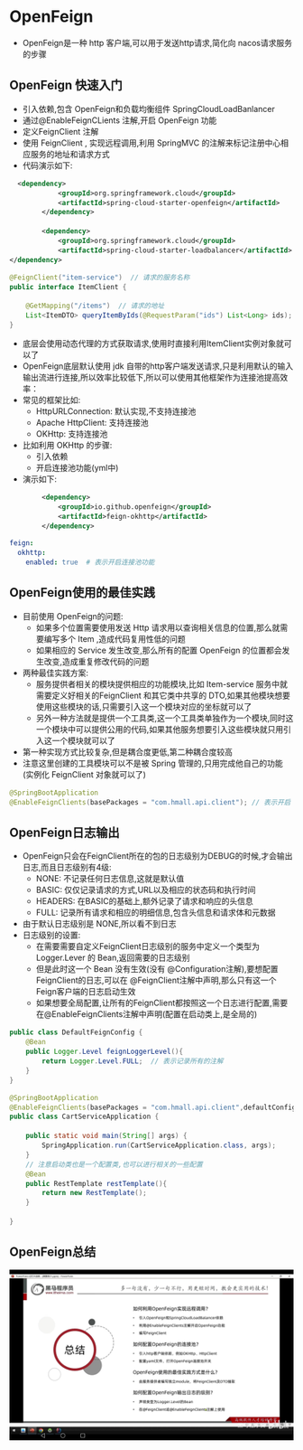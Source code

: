 # OpenFeign
- OpenFeign是一种 http 客户端,可以用于发送http请求,简化向 nacos请求服务的步骤
## OpenFeign 快速入门
- 引入依赖,包含 OpenFeign和负载均衡组件 SpringCloudLoadBanlancer 
- 通过@EnableFeignCLients 注解,开启 OpenFeign 功能
- 定义FeignClient 注解
- 使用 FeignClient , 实现远程调用,利用 SpringMVC 的注解来标记注册中心相应服务的地址和请求方式
- 代码演示如下:
```xml
  <dependency>
            <groupId>org.springframework.cloud</groupId>
            <artifactId>spring-cloud-starter-openfeign</artifactId>
        </dependency>

        <dependency>
            <groupId>org.springframework.cloud</groupId>
            <artifactId>spring-cloud-starter-loadbalancer</artifactId>
</dependency>
```

```java
@FeignClient("item-service")  // 请求的服务名称
public interface ItemClient {
    
    @GetMapping("/items")  // 请求的地址
    List<ItemDTO> queryItemByIds(@RequestParam("ids") List<Long> ids);  // 请求的参数和返回值,底层自动通过动态代理的方式获取到返回值  
}
```
- 底层会使用动态代理的方式获取请求,使用时直接利用ItemClient实例对象就可以了
- OpenFeign底层默认使用 jdk 自带的http客户端发送请求,只是利用默认的输入输出流进行连接,所以效率比较低下,所以可以使用其他框架作为连接池提高效率：
- 常见的框架比如:
  - HttpURLConnection: 默认实现,不支持连接池
  - Apache HttpClient: 支持连接池
  - OKHttp: 支持连接池
- 比如利用 OKHttp 的步骤:
  - 引入依赖
  - 开启连接池功能(yml中)
- 演示如下:
```xml
        <dependency>
            <groupId>io.github.openfeign</groupId>
            <artifactId>feign-okhttp</artifactId>
        </dependency>
```
```yml
feign:
  okhttp:
    enabled: true  # 表示开启连接池功能
```
## OpenFeign使用的最佳实践
- 目前使用 OpenFeign的问题:
  - 如果多个位置需要使用发送 Http 请求用以查询相关信息的位置,那么就需要编写多个 Item ,造成代码复用性低的问题
  - 如果相应的 Service 发生改变,那么所有的配置 OpenFeign 的位置都会发生改变,造成重复修改代码的问题
- 两种最佳实践方案:
  - 服务提供者相关的模块提供相应的功能模块,比如 Item-service 服务中就需要定义好相关的FeignClient 和其它类中共享的 DTO,如果其他模块想要使用这些模块的话,只需要引入这一个模块对应的坐标就可以了
  - 另外一种方法就是提供一个工具类,这一个工具类单独作为一个模块,同时这一个模块中可以提供公用的代码,如果其他服务想要引入这些模块就只用引入这一个模块就可以了
- 第一种实现方式比较复杂,但是耦合度更低,第二种耦合度较高
- 注意这里创建的工具模块可以不是被 Spring 管理的,只用完成他自己的功能(实例化 FeignClient 对象就可以了)
```java
@SpringBootApplication
@EnableFeignClients(basePackages = "com.hmall.api.client"); // 表示开启  OpenFeign,并且指定扫描包的位置
```
## OpenFeign日志输出
- OpenFeign只会在FeignClient所在的包的日志级别为DEBUG的时候,才会输出日志,而且日志级别有4级:
  - NONE: 不记录任何日志信息,这就是默认值
  - BASIC: 仅仅记录请求的方式,URL以及相应的状态码和执行时间
  - HEADERS: 在BASIC的基础上,额外记录了请求和响应的头信息
  - FULL: 记录所有请求和相应的明细信息,包含头信息和请求体和元数据
- 由于默认日志级别是 NONE,所以看不到日志
- 日志级别的设置:
  - 在需要需要自定义FeignClient日志级别的服务中定义一个类型为 Logger.Lever 的 Bean,返回需要的日志级别
  - 但是此时这一个 Bean 没有生效(没有 @Configuration注解),要想配置FeignClient的日志,可以在 @FeignClient注解中声明,那么只有这一个 Feign客户端的日志启动生效
  - 如果想要全局配置,让所有的FeignClient都按照这一个日志进行配置,需要在@EnableFeignClients注解中声明(配置在启动类上,是全局的)
```java
public class DefaultFeignConfig {
    @Bean
    public Logger.Level feignLoggerLevel(){
        return Logger.Level.FULL;  // 表示记录所有的注解
    }
}
```
```java
@SpringBootApplication
@EnableFeignClients(basePackages = "com.hmall.api.client",defaultConfiguration = DefaultFeignConfig.class)  // 表示开启  OpenFeign,并且指定扫描包的位置
public class CartServiceApplication {

    public static void main(String[] args) {
        SpringApplication.run(CartServiceApplication.class, args);
    }
    // 注意启动类也是一个配置类,也可以进行相关的一些配置
    @Bean
    public RestTemplate restTemplate(){
        return new RestTemplate();
    }

}
```
## OpenFeign总结
![Screenshot_20240727_181811_tv.danmaku.bilibilihd.jpg](imgs%2FScreenshot_20240727_181811_tv.danmaku.bilibilihd.jpg)